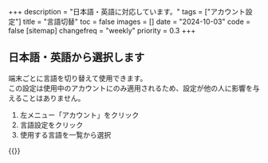 +++
description = "日本語・英語に対応しています。"
tags = ["アカウント設定"]
title = "言語切替"
toc = false
images = []
date = "2024-10-03"
code = false
[sitemap]
  changefreq = "weekly"
  priority = 0.3
+++

## 日本語・英語から選択します

端末ごとに言語を切り替えて使用できます。  
この設定は使用中のアカウントにのみ適用されるため、設定が他の人に影響を与えることはありません。  




1. 左メニュー「アカウント」をクリック
2. 言語設定をクリック
3. 使用する言語を一覧から選択

{{<iTablet filename="language" msg="言語は現在、日本語・英語に対応しています" alice="pc">}}


